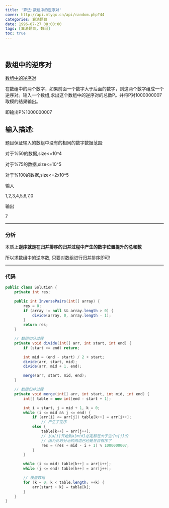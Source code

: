 ```yaml
---
title: '算法:数组中的逆序对'
cover: http://api.mtyqx.cn/api/random.php?44
categories: 算法题目
date: 1996-07-27 08:00:00
tags: [算法题目, 数组]
toc: true
---
```


<br/>

<!--more-->

## 数组中的逆序对

[数组中的逆序对](https://www.nowcoder.com/practice/96bd6684e04a44eb80e6a68efc0ec6c5?tpId=13&tqId=11188&tPage=2&rp=1&ru=%2Fta%2Fcoding-interviews&qru=%2Fta%2Fcoding-interviews%2Fquestion-ranking)

在数组中的两个数字，如果前面一个数字大于后面的数字，则这两个数字组成一个逆序对。输入一个数组,求出这个数组中的逆序对的总数P。并将P对1000000007取模的结果输出。 

即输出P%1000000007

## 输入描述:

题目保证输入的数组中没有的相同的数字数据范围:

对于%50的数据,size<=10^4

对于%75的数据,size<=10^5

对于%100的数据,size<=2x10^5

输入

1,2,3,4,5,6,7,0

输出

7

****

### 分析

本质上**逆序就是在归并排序的归并过程中产生的数字位置提升的总和数**

所以求数组中的逆序数, 只要对数组进行归并排序即可!

****

### 代码

```java
public class Solution {
    private int res;

    public int InversePairs(int[] array) {
        res = 0;
        if (array != null && array.length > 0) {
            divide(array, 0, array.length - 1);
        }
        return res;
    }

    // 数组切分过程
    private void divide(int[] arr, int start, int end) {
        if (start >= end) return;

        int mid = (end - start) / 2 + start;
        divide(arr, start, mid);
        divide(arr, mid + 1, end);

        merge(arr, start, mid, end);
    }

    // 数组归并过程
    private void merge(int[] arr, int start, int mid, int end) {
        int[] table = new int[end - start + 1];

        int i = start, j = mid + 1, k = 0;
        while (i <= mid && j <= end) {
            if (arr[i] <= arr[j]) table[k++] = arr[i++];
                // 产生了逆序
            else {
                table[k++] = arr[j++];
                // 从a[i]开始到a[mid]必定都是大于这个a[j]的
                // 因为此时分治的两边已经是各自有序了
                res = (res + mid - i + 1) % 1000000007;
            }
        }

        while (i <= mid) table[k++] = arr[i++];
        while (j <= end) table[k++] = arr[j++];

        // 覆盖数组
        for (k = 0; k < table.length; ++k) {
            arr[start + k] = table[k];
        }
    }
}
```

